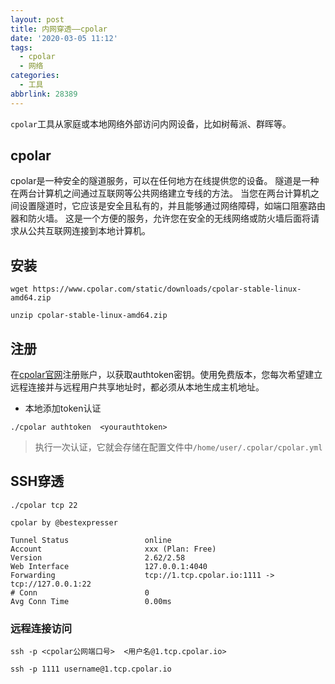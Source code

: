 ```yaml
---
layout: post
title: 内网穿透——cpolar
date: '2020-03-05 11:12'
tags:
  - cpolar
  - 网络
categories:
  - 工具
abbrlink: 28389
---
```


`cpolar`工具从家庭或本地网络外部访问内网设备，比如树莓派、群晖等。

<!--more-->


## cpolar

cpolar是一种安全的隧道服务，可以在任何地方在线提供您的设备。 隧道是一种在两台计算机之间通过互联网等公共网络建立专线的方法。 当您在两台计算机之间设置隧道时，它应该是安全且私有的，并且能够通过网络障碍，如端口阻塞路由器和防火墙。 这是一个方便的服务，允许您在安全的无线网络或防火墙后面将请求从公共互联网连接到本地计算机。

## 安装

``` shell
wget https://www.cpolar.com/static/downloads/cpolar-stable-linux-amd64.zip

unzip cpolar-stable-linux-amd64.zip
```

## 注册

在[cpolar官网](https://dashboard.cpolar.com)注册账户，以获取authtoken密钥。使用免费版本，您每次希望建立远程连接并与远程用户共享地址时，都必须从本地生成主机地址。


- 本地添加token认证

``` shell
./cpolar authtoken  <yourauthtoken>
```
> 执行一次认证，它就会存储在配置文件中`/home/user/.cpolar/cpolar.yml`


## SSH穿透

``` shell
./cpolar tcp 22
```

```
cpolar by @bestexpresser                                                          

Tunnel Status                 online                                              
Account                       xxx (Plan: Free)                              
Version                       2.62/2.58                                           
Web Interface                 127.0.0.1:4040                                      
Forwarding                    tcp://1.tcp.cpolar.io:1111 -> tcp://127.0.0.1:22   
# Conn                        0                                                   
Avg Conn Time                 0.00ms                                              
```

### 远程连接访问

``` shell
ssh -p <cpolar公网端口号>  <用户名@1.tcp.cpolar.io>
```

``` shell
ssh -p 1111 username@1.tcp.cpolar.io
```
